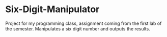# Six-Digit-Manipulator
Project for my programming class, assignment coming from the first lab of the semester. Manipulates a six digit number and outputs the results.
